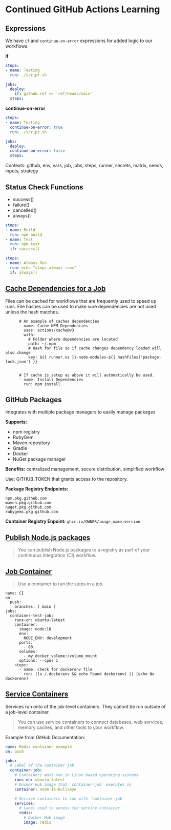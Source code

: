 # Continued GitHub Actions Learning 

## Expressions

We have `if` and `continue-on-error` expressions for added logic to our workflows.

**if**
```yaml
steps:
- name: Testing
  run: ./script.sh

jobs:
  deploy:
    if: github.ref == 'ref/heads/main'
  steps:
```

**continue-on-error**
```yaml
steps:
- name: Testing
  continue-on-error: true
  run: ./script.sh

jobs:
  deploy:
  continue-on-error: false
  steps:
```

Contexts: github, env, vars, job, jobs, steps, runner, secrets, matrix, needs, inputs, strategy

## Status Check Functions 
- success()
- failure()
- cancelled()
- always()

```yaml
steps:
- name: Build
  run: npm build
- name: Test
  run: npm test
  if: success()

steps:
- name: Always Run 
  run: echo "steps always runs"
  if: always()
```

## [Cache Dependencies for a Job](https://docs.github.com/en/actions/writing-workflows/choosing-what-your-workflow-does/caching-dependencies-to-speed-up-workflows)

Files can be cached for workflows that are frequently used to speed up runs. File hashes can be used to make sure dependencies are not used unless the hash matches. 

```
      # An example of caches dependencies 
      - name: Cache NPM Dependencies
        uses: actions/cache@v3
        with:
          # Folder where dependencies are located 
          path: ~/.npm
          # Hash for file so if cache changes dependency loaded will also change 
          key: ${{ runner.os }}-node-modules-${{ hashFiles('package-lock.json') }} 

        
      # If cache is setup as above it will automatically be used. 
      - name: Install Dependencies 
        run: npm install 
```

## GitHub Packages 

Integrates with multiple package managers to easily manage packages

**Supports:**
- npm registry
- RubyGem
- Maven repository
- Gradle
- Docker
- NuGet package manager

**Benefits:** centralized management, secure distribution, simplified workflow

Use: GITHUB_TOKEN that grants access to the repository. 

**Package Registry Endpoints:**
```
npm.pkg.github.com
maven.pkg.github.com
nuget.pkg.github.com
rubygems.pkg.github.com
```

**Container Registry Enpoint:**
`ghcr.io/OWNER/image_name:version`

## [Publish Node.js packages](https://docs.github.com/en/actions/use-cases-and-examples/publishing-packages/publishing-nodejs-packages)

> You can publish Node.js packages to a registry as part of your continuous integration (CI) workflow.

## [Job Container](https://docs.github.com/en/actions/writing-workflows/choosing-where-your-workflow-runs/running-jobs-in-a-container)

> Use a container to run the steps in a job.

```
name: CI
on:
  push:
    branches: [ main ]
jobs:
  container-test-job:
    runs-on: ubuntu-latest
    container:
      image: node:18
      env:
        NODE_ENV: development
      ports:
        - 80
      volumes:
        - my_docker_volume:/volume_mount
      options: --cpus 1
    steps:
      - name: Check for dockerenv file
        run: (ls /.dockerenv && echo Found dockerenv) || (echo No dockerenv)
```


## [Service Containers](https://docs.github.com/en/actions/use-cases-and-examples/using-containerized-services/about-service-containers)

Services run onto of the job-level containers. They cannot be run outside of a job-level container.

> You can use service containers to connect databases, web services, memory caches, and other tools to your workflow.

Example from GitHub Documentation:
```yaml
name: Redis container example
on: push

jobs:
  # Label of the container job
  container-job:
    # Containers must run in Linux based operating systems
    runs-on: ubuntu-latest
    # Docker Hub image that `container-job` executes in
    container: node:16-bullseye

    # Service containers to run with `container-job`
    services:
      # Label used to access the service container
      redis:
        # Docker Hub image
        image: redis
```